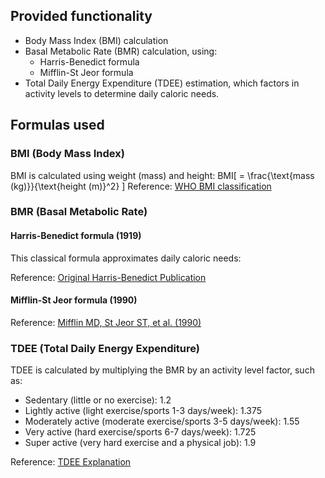 ## Provided functionality

- Body Mass Index (BMI) calculation
- Basal Metabolic Rate (BMR) calculation, using:
  - Harris-Benedict formula
  - Mifflin-St Jeor formula
- Total Daily Energy Expenditure (TDEE) estimation, which factors in activity levels to determine daily caloric needs.

## Formulas used

### BMI (Body Mass Index)

BMI is calculated using weight (mass) and height:
BMI[ = \frac{\text{mass (kg)}}{\text{height (m)}^2} ]
Reference: [WHO BMI classification](https://www.who.int/data/gho/data/themes/topics/topic-details/GHO/body-mass-index)

### BMR (Basal Metabolic Rate)

#### Harris-Benedict formula (1919)

This classical formula approximates daily caloric needs:

Reference: [Original Harris-Benedict Publication](https://pubmed.ncbi.nlm.nih.gov/16576330/)

#### Mifflin-St Jeor formula (1990)

Reference: [Mifflin MD, St Jeor ST, et al. (1990)](https://pubmed.ncbi.nlm.nih.gov/2305711/)

### TDEE (Total Daily Energy Expenditure)

TDEE is calculated by multiplying the BMR by an activity level factor, such as:

- Sedentary (little or no exercise): 1.2
- Lightly active (light exercise/sports 1-3 days/week): 1.375
- Moderately active (moderate exercise/sports 3-5 days/week): 1.55
- Very active (hard exercise/sports 6-7 days/week): 1.725
- Super active (very hard exercise and a physical job): 1.9

Reference: [TDEE Explanation](https://en.wikipedia.org/wiki/Harris–Benedict_equation#Total_daily_energy_expenditure_(TDEE))
